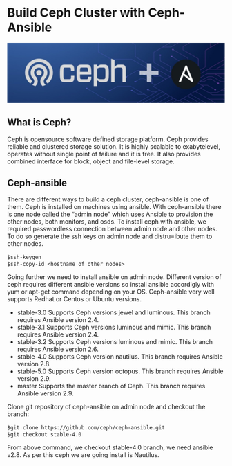 # Build Ceph Cluster with Ceph-Ansible
![ceph-ansible](https://raw.githubusercontent.com/rahulwaykos/ceph-ansible/master/ceph-ansible.png)

## What is Ceph?
Ceph is opensource software defined storage platform. Ceph provides reliable and clustered storage solution. It is highly scalable to exabytelevel, operates without single point of failure and it is free. It also provides combined interface for block, object and file-level storage.

## Ceph-ansible
There are different ways to build a ceph cluster, ceph-ansible is one of them. Ceph is installed on machines using ansible. With ceph-ansible there is one node called the “admin node” which uses Ansible to provision the other nodes, both monitors, and osds.
To install ceph with ansible, we required passwordless connection between admin node and other nodes. To do so generate the ssh keys on admin node and distru=ibute them to other nodes.
```
$ssh-keygen
$ssh-copy-id <hostname of other nodes>
```
Going further we need to install ansible on admin node. Different version of ceph requires different ansible versions so install ansible accordigly with yum or apt-get command depending on your OS. Ceph-ansible very well supports Redhat or Centos or Ubuntu versions.

- stable-3.0 Supports Ceph versions jewel and luminous. This branch requires Ansible version 2.4.
- stable-3.1 Supports Ceph versions luminous and mimic. This branch requires Ansible version 2.4.
- stable-3.2 Supports Ceph versions luminous and mimic. This branch requires Ansible version 2.6.
- stable-4.0 Supports Ceph version nautilus. This branch requires Ansible version 2.8.
- stable-5.0 Supports Ceph version octopus. This branch requires Ansible version 2.9.
- master Supports the master branch of Ceph. This branch requires Ansible version 2.9.

Clone git repository of ceph-ansible on admin node and checkout the branch:
```
$git clone https://github.com/ceph/ceph-ansible.git
$git checkout stable-4.0
```
From above command, we checkout stable-4.0 branch, we need ansible v2.8. As per this ceph we are going install is Nautilus.

